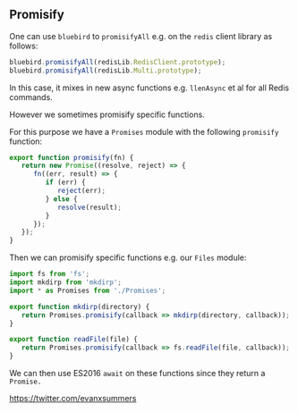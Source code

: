 
## Promisify

One can use `bluebird` to `promisifyAll` e.g. on the `redis` client library as follows:

```javascript
bluebird.promisifyAll(redisLib.RedisClient.prototype);
bluebird.promisifyAll(redisLib.Multi.prototype);
```

In this case, it mixes in new async functions e.g. `llenAsync` et al for all Redis commands.

However we sometimes promisify specific functions.

For this purpose we have a `Promises` module with the following `promisify` function:

```javascript
export function promisify(fn) {
   return new Promise((resolve, reject) => {
      fn((err, result) => {
         if (err) {
            reject(err);
         } else {
            resolve(result);
         }
      });
   });
}
```

Then we can promisify specific functions e.g. our `Files` module:
```javascript
import fs from 'fs';
import mkdirp from 'mkdirp';
import * as Promises from './Promises';

export function mkdirp(directory) {
   return Promises.promisify(callback => mkdirp(directory, callback));
}

export function readFile(file) {
   return Promises.promisify(callback => fs.readFile(file, callback));
}
```

We can then use ES2016 `await` on these functions since they return a `Promise.`

https://twitter.com/evanxsummers
